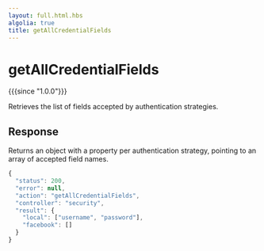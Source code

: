 ```yaml
---
layout: full.html.hbs
algolia: true
title: getAllCredentialFields
---
```




# getAllCredentialFields

{{{since "1.0.0"}}}

Retrieves the list of fields accepted by authentication strategies.


## Response

Returns an object with a property per authentication strategy, pointing to an array of accepted field names.

```javascript
{
  "status": 200,                     
  "error": null,                     
  "action": "getAllCredentialFields",
  "controller": "security",
  "result": {
    "local": ["username", "password"],
    "facebook": []
  }
}
```

